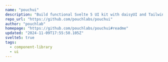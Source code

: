 ```yaml
---
name: "pouchui"
description: "Build functional Svelte 5 UI kit with daisyUI and Tailwind CSS."
repo_url: "https://github.com/pouchlabs/pouchui"
author: "pouchlab"
homepage: "https://github.com/pouchlabs/pouchui#readme"
updated: "2024-11-09T17:55:50.105Z"
svelte5: true
tags: 
  - component-library
  - ui
---
```

